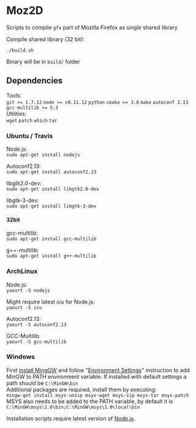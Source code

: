 # Moz2D
Scripts to compile `gfx` part of Mozilla Firefox as single shared library

Compile shared library (32 bit):

`./build.sh`

Binary will be in `build/` folder

## Dependencies
Tools:<br>
`git >= 1.7.12` `node >= v0.11.12` `python` `cmake >= 3.0` `make` `autoconf 2.13` `gcc-multilib >= 5.3`<br>
Utilities:<br>
`wget` `patch` `which` `tar`

### Ubuntu / Travis

Node.js:<br>
`sudo apt-get install nodejs`

Autoconf2.13:<br>
`sudo apt-get install autoconf2.13`

libgtk2.0-dev:<br>
`sudo apt-get install libgtk2.0-dev`

libgtk-3-dev:<br>
`sudo apt-get install libgtk-3-dev`

#### 32bit

gcc-multilib:<br>
`sudo apt-get install gcc-multilib`

g++-multilib:<br>
`sudo apt-get install g++-multilib`

### ArchLinux
Node.js:<br>
`yaourt -S nodejs`

Might require latest _icu_ for Node.js:<br>
`yaourt -S icu`

Autoconf2.13:<br>
`yaourt -S autoconf2.13`

GCC-Multilib:<br>
`yaourt -S gcc-multilib`

### Windows

First [install MingGW](https://sourceforge.net/projects/mingw/files/) and follow "[Environment Settings](http://www.mingw.org/wiki/Getting_Started#toc7)" instruction to add MinGW to PATH environment variable. If installed with default settings a path should be `C:\MinGW\bin`<br>
Additional packages are required, install them by executing:<br>
`mingw-get install msys-unzip msys-wget msys-zip msys-tar msys-patch`<br>
MSYS also needs to be added to the PATH variable, by default it is `C:\MinGW\msys\1.0\bin;C:\MinGW\msys\1.0\local\bin`

Installation scripts require latest version of [Node.js](https://nodejs.org/en/).